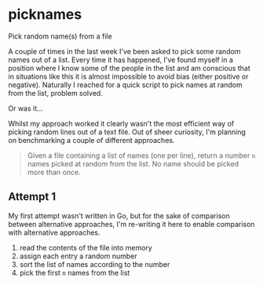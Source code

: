 # picknames

Pick random name(s) from a file

A couple of times in the last week I've been asked to pick some random names out of a list. Every time it has happened, I've found myself in a position where I know some of the people in the list and am conscious that in situations like this it is almost impossible to avoid bias (either positive or negative). Naturally I reached for a quick script to pick names at random from the list, problem solved.

Or was it...

Whilst my approach worked it clearly wasn't the most efficient way of picking random lines out of a text file. Out of sheer curiosity, I'm planning on benchmarking a couple of different approaches.

 > Given a file containing a list of names (one per line), return a number `n` names picked at random from the list. No name should be picked more than once.

## Attempt 1

My first attempt wasn't written in Go, but for the sake of comparison between alternative approaches, I'm re-writing it here to enable comparison with alternative approaches.

 1. read the contents of the file into memory
 1. assign each entry a random number
 1. sort the list of names according to the number
 1. pick the first `n` names from the list

